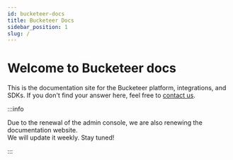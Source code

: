 ```yaml
---
id: bucketeer-docs
title: Bucketeer Docs
sidebar_position: 1
slug: /
---
```


# Welcome to Bucketeer docs

This is the documentation site for the Bucketeer platform, integrations, and SDKs. If you don't find your answer here, feel free to [contact us](https://app.slack.com/client/T08PSQ7BQ/C043026BME1).

:::info

Due to the renewal of the admin console, we are also renewing the documentation website.<br />
We will update it weekly. Stay tuned!

:::
